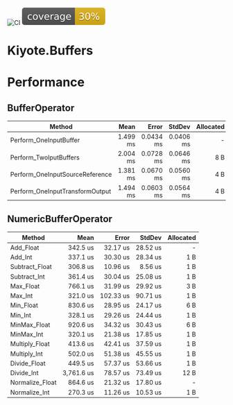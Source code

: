 ![CI](https://github.com/kiyote/Kiyote.Buffers/actions/workflows/ci.yml/badge.svg?branch=main)
![coverage](https://github.com/kiyote/Kiyote.Buffers/blob/badges/.badges/main/coverage.svg?raw=true)

# Kiyote.Buffers



# Performance

## BufferOperator
| Method                          | Mean     | Error     | StdDev    | Allocated |
|-------------------------------- |---------:|----------:|----------:|----------:|
| Perform_OneInputBuffer          | 1.499 ms | 0.0434 ms | 0.0406 ms |         - |
| Perform_TwoIputBuffers          | 2.004 ms | 0.0728 ms | 0.0646 ms |       8 B |
| Perform_OneInputSourceReference | 1.381 ms | 0.0670 ms | 0.0560 ms |       4 B |
| Perform_OneInputTransformOutput | 1.494 ms | 0.0603 ms | 0.0564 ms |       4 B |


## NumericBufferOperator
| Method          | Mean       | Error     | StdDev   | Allocated |
|---------------- |-----------:|----------:|---------:|----------:|
| Add_Float       |   342.5 us |  32.17 us | 28.52 us |         - |
| Add_Int         |   337.1 us |  30.30 us | 28.34 us |       1 B |
| Subtract_Float  |   306.8 us |  10.96 us |  8.56 us |       1 B |
| Subtract_Int    |   361.4 us |  30.04 us | 25.08 us |       1 B |
| Max_Float       |   766.1 us |  31.99 us | 29.92 us |       3 B |
| Max_Int         |   321.0 us | 102.33 us | 90.71 us |       1 B |
| Min_Float       |   830.6 us |  28.95 us | 24.17 us |       6 B |
| Min_Int         |   328.1 us |  29.26 us | 24.44 us |       1 B |
| MinMax_Float    |   920.6 us |  34.32 us | 30.43 us |       6 B |
| MinMax_Int      |   320.1 us |  21.38 us | 17.85 us |       1 B |
| Multiply_Float  |   413.6 us |  42.41 us | 37.59 us |       1 B |
| Multiply_Int    |   502.0 us |  51.38 us | 45.55 us |       1 B |
| Divide_Float    |   449.5 us |  57.37 us | 53.66 us |       1 B |
| Divide_Int      | 3,761.6 us |  78.57 us | 73.49 us |      12 B |
| Normalize_Float |   864.6 us |  21.32 us | 17.80 us |         - |
| Normalize_Int   |   270.3 us |  11.26 us | 10.53 us |       1 B |
